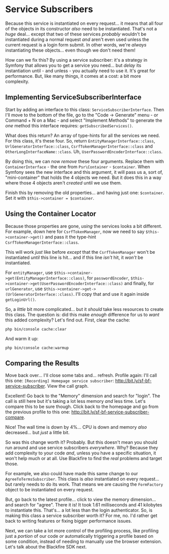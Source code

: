 # Service Subscribers

Because this service is instantiated on every request... it means that all four of
the objects in its constructor *also* need to be instantiated. That's not a *huge*
deal... except that two of these services *probably* wouldn't be instantiated
during a normal request *and* aren't even used unless the current request is a
login form submit. In other words, we're *always* instantiating these objects...
even though we don't need them!

How can we fix this? By using a service subscriber: it's a strategy in Symfony
that allows you to get a service you need... but *delay* its instantiation until -
and unless - you actually need to use it. It's great for performance. But, like many
things, it comes at a cost: a bit more complexity.

## Implementing ServiceSubscriberInterface

Start by adding an interface to this class: `ServiceSubscriberInterface`. Then
I'll move to the bottom of the file, go to the "Code -> Generate" menu - or
Command + N on a Mac - and select "Implement Methods" to generate the *one* method
this interface requires: `getSubscribedServices()`.

What does this return? An array of type-hints for all the services we need. For
this class, it's these four. So, return `EntityManagerInterface::class`,
`UrlGeneratorInterface::class`, `CsrfTokenManagerInterface::class` and
`OtherLongInterfaceName::class`. Uh,
`UserPasswordEncoderInterface::class`.

By doing this, we can now *remove* these four arguments. Replace them with
`ContainerInterface` - the one from `Psr\Container` - `$container`. When Symfony
sees the new interface and this argument, it will pass us a, sort of,
"mini-container" that holds the 4 objects we need. But it does this in a way where
those 4 objects aren't *created* until we use them.

Finish this by removing the old properties... and having just one: `$container`.
Set it with `$this->container = $container`.

## Using the Container Locator

Because those properties are gone, *using* the services looks a bit different. For
example, down here for `CsrfTokenManager`, now we need to say
`$this->container->get()` and pass it the type-hint `CsrfTokenManagerInterface::class`.

This will work *just* like before *except* that the `CsrfTokenManager` won't be
instantiated *until* this line is hit... and if this line *isn't* hit, it *won't*
be instantiated.

For `entityManager`, use
`$this->container->get(EntityManagerInterface::class)`, for
`passwordEncoder`, `$this->container->get(UserPasswordEncoderInterface::class)` and
finally, for `urlGenerator`, use
`$this->container->get->(UrlGeneratorInterface::class)`. I'll copy that and
use it again inside `getLoginUrl()`.

So, a *little* bit more complicated... but it *should* take less resources to
create this class. The question is: did this make *enough* difference for us to
*want* this added complexity? Let's find out. First, clear the cache:

```terminal-silent
php bin/console cache:clear
```

And warm it up:

```terminal-silent
php bin/console cache:warmup
```

## Comparing the Results

Move back over... I'll close some tabs and... refresh. Profile again: I'll call
this one: `[Recording] Homepage service subscriber`:
http://bit.ly/sf-bf-service-subscriber. View the call graph.

Excellent! Go back to the "Memory" dimension and search for "login". The call is
still here but it's taking a lot less memory *and* less time. Let's compare this to
be sure though. Click back to the homepage and go from the previous profile to
this one: http://bit.ly/sf-bf-service-subscriber-compare.

Nice! The wall time is down by 4%... CPU is down and memory *also* decreased...
but *just* a little bit.

So was this change worth it? Probably. But this doesn't mean you should run around
and use service subscribers *everywhere*. Why? Because they add complexity to your
code *and*, unless you have a specific situation, it won't help much or at all.
Use Blackfire to find the *real* problems and target those.

For example, we also could have made this same change to our `AgreeToTermsSubscriber`.
This class is *also* instantiated on every request... but rarely needs to do
its work. That means we are causing the `FormFactory` object to be instantiated
on every request.

But, go back to the latest profile... click to view the memory dimension... and
search for "agree". There it is! It took 1.61 milliseconds and 41 kilobytes to
instantiate this. That's... a lot less than the login authenticator. So, is
making this class a service subscriber worth it? For me, no. I'd rather get back
to writing features or fixing bigger performance issues.

Next, we can take a lot more control of the profiling process, like profiling just
a *portion* of our code *or* automatically triggering a profile based on
some condition, instead of needing to manually use the browser extension. Let's
talk about the Blackfire SDK next.
